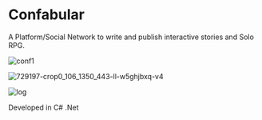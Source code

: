 # Confabular
A Platform/Social Network to write and publish interactive stories and Solo RPG.

![conf1](https://github.com/ftessari/Confabular/assets/20548035/9ecab5f3-f752-4835-9637-b2e61aea87c3)

![729197-crop0_106_1350_443-ll-w5ghjbxq-v4](https://github.com/ftessari/Confabular/assets/20548035/5262fc88-f4a9-4848-9a64-8b4028cd0b52)

![log](https://github.com/ftessari/Confabular/assets/20548035/b4bd1c42-21e2-4c57-ae5b-b8a8999bf679)

Developed in C# .Net
